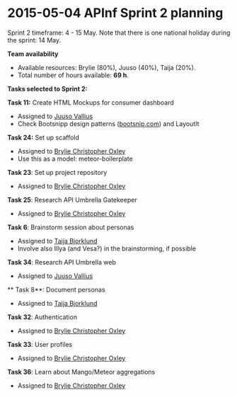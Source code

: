 #  2015-05-04 APInf Sprint 2 planning

Sprint 2 timeframe: 4 - 15 May. Note that there is one national holiday during the sprint: 14 May.

**Team availability**

*   Available resources: Brylie (80%), Juuso (40%), Taija (20%). 
*   Total number of hours available: **69 h**.

**Tasks selected to Sprint 2:**

**Task 11:** Create HTML Mockups for consumer dashboard

*   Assigned to [Juuso Vallius](/ep/profile/tPN01rySCnJ)
*   Check Bootsnipp design patterns ([bootsnip.com](https://bootsnip.com)) and LayoutIt

**Task 24:**  Set up scaffold

*   Assigned to [Brylie Christopher Oxley](https://www.openhub.net/accounts/brylie)
*   Use this as a model: meteor-boilerplate

**Task 23**: Set up project repository

*   Assigned to [Brylie Christopher Oxley](https://www.openhub.net/accounts/brylie)

**Task 25**: Research API Umbrella Gatekeeper

*   Assigned to [Brylie Christopher Oxley](https://www.openhub.net/accounts/brylie)

**Task 6**: Brainstorm session about personas

*   Assigned to [Taija Bjorklund](/ep/profile/qMJYdtOf8Ww)
*   Involve also Illya (and Vesa?) in the brainstorming, if possible

**Task 34**: Research API Umbrella web

*   Assigned to [Juuso Vallius](/ep/profile/tPN01rySCnJ)

** Task 8**: Document personas

*    Assigned to [Taija Bjorklund](/ep/profile/qMJYdtOf8Ww)

**Task 32**: Authentication

*   Assigned to [Brylie Christopher Oxley](https://www.openhub.net/accounts/brylie)

**Task  33**: User profiles

*   Assigned to [Brylie Christopher Oxley](https://www.openhub.net/accounts/brylie)

**Task 36**: Learn about Mango/Meteor aggregations

*   Assigned to [Brylie Christopher Oxley](https://www.openhub.net/accounts/brylie)